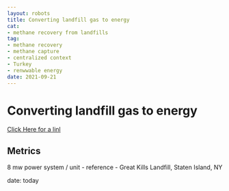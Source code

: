 ```yaml
--- 
layout: robots
title: Converting landfill gas to energy
cat:
- methane recovery from landfills
tag:
- methane recovery
- methane capture
- centralized context
- Turkey
- renwwable energy
date: 2021-09-21
--- 
```

# Converting landfill gas to energy


[Click Here for a linl](https://ecologi.com/projects/converting-landfill-gas-to-energy-turkey)

## Metrics

8 mw power system / unit - reference - Great Kills Landfill, Staten Island, NY

date: today
